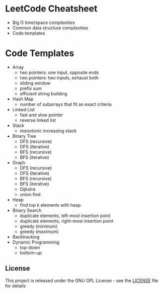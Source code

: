 # LeetCode Cheatsheet
- Big O time/space complexities
- Common data structure complexities
- Code templates

# Code Templates
- Array
    - two pointers: one input, opposite ends
    - two pointers: two inputs, exhaust both
    - sliding window
    - prefix sum
    - efficient string building
- Hash Map
    - number of subarrays that fit an exact criteria
- Linked List
    - fast and slow pointer
    - reverse linked list
- Stack
    - monotonic increasing stack
- Binary Tree
    - DFS (recursive)
    - DFS (iterative)
    - BFS (recursive)
    - BFS (iterative)
- Graph
    - DFS (recursive)
    - DFS (iterative)
    - BFS (recursive)
    - BFS (iterative)
    - Dijkstra
    - union find
- Heap
    - find top k elements with heap
- Binary Search
    - duplicate elements, left-most insertion point
    - duplicate elements, right-most insertion point
    - greedy (minimum)
    - greedy (maximum)
- Backtracking
- Dynamic Programming
    - top-down
    - bottom-up

## License
This project is released under the GNU GPL License - see the [LICENSE](LICENSE) file for details
